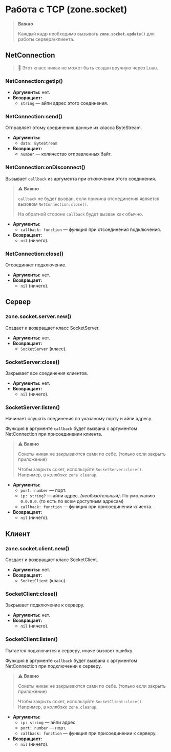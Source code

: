 # Работа с TCP (zone.socket)

> **Важно**
>
> Каждый кадр необходимо вызывать **`zone.socket.update()`** для работы сервера/клиента.

## NetConnection

> 🔻 Этот класс никак не может быть создан вручную через Luau.

### NetConnection:getIp()

-   **Аргументы:** нет.
-   **Возвращает:**
    -   `string` — айпи адрес этого соединения.

### NetConnection:send()

Отправляет этому соединению данные из класса ByteStream.

-   **Аргументы:**
    -   `data: ByteStream`
-   **Возвращает:**
    -   `number` — количество отправленных байт.

### NetConnection:onDisconnect()

Вызывает `callback` из аргумента при отключении этого соединения.

> ⚠️ **Важно**
>
> `callback` не будет вызван, если причина отсоединения является вызовом `NetConnection:close()`.
>
> На обратной стороне `callback` будет вызван как обычно.

-   **Аргументы:**
    -   `callback: function` — функция при отсоединения подключения.
-   **Возвращает:**
    -   `nil` (ничего).

### NetConnection:close()

Отсоединяет подключение.

-   **Аргументы:** нет.
-   **Возвращает:**
    -   `nil` (ничего).

## Сервер

### zone.socket.server.new()

Создает и возвращает класс SocketServer.

-   **Аргументы:** нет.
-   **Возвращает:**
    -   `SocketServer` (класс).

### SocketServer:close()

Закрывает все соединения клиентов.

-   **Аргументы:** нет.
-   **Возвращает:**
    -   `nil` (ничего).


### SocketServer:listen()

Начинает слушать соединения по указаному порту и айпи адресу.

Функция в аргументе `callback` будет вызвана с аргументом NetConnection при присоединении клиента.

> ⚠️ **Важно**
>
> Сокеты никак не закрываются сами по себе. (только если закрыть приложение)
>
> Чтобы закрыть сокет, используйте `SocketServer:close()`. Например, в коллбэке `zone.cleanup`.

-   **Аргументы:**
    -   `port: number` — порт.
    -   `ip: string?` — айпи адрес. _(необязательный)_. По умолчанию `0.0.0.0`. (то есть по всем доступным адресам)
    -   `callback: function` — функция при присоединении клиента.
-   **Возвращает:**
    -   `nil` (ничего).

## Клиент

### zone.socket.client.new()

Создает и возвращает класс SocketClient.

-   **Аргументы:** нет.
-   **Возвращает:**
    -   `SocketClient` (класс).

### SocketClient:close()

Закрывает подключение к серверу.

-   **Аргументы:** нет.
-   **Возвращает:**
    -   `nil` (ничего).


### SocketClient:listen()

Пытается подключится к серверу, иначе вызовет ошибку.

Функция в аргументе `callback` будет вызвана с аргументом NetConnection при подключении к серверу.

> ⚠️ **Важно**
>
> Сокеты никак не закрываются сами по себе. (только если закрыть приложение)
>
> Чтобы закрыть сокет, используйте `SocketClient:close()`. Например, в коллбэке `zone.cleanup`.

-   **Аргументы:**
    -   `ip: string` — айпи адрес.
    -   `port: number` — порт.
    -   `callback: function` — функция при присоединении к серверу.
-   **Возвращает:**
    -   `nil` (ничего).